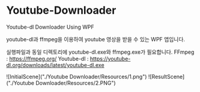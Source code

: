 # Youtube-Downloader
Youtube-dl Downloader Using WPF

youtube-dl과 ffmpeg을 이용하여 youtube 영상을 받을 수 있는
WPF 앱입니다.

실행파일과 동일 디렉토리에 youtube-dl.exe와 ffmpeg.exe가 필요합니다.
FFmpeg : https://ffmpeg.org/
Youtube-dl : https://youtube-dl.org/downloads/latest/youtube-dl.exe

![InitialScene]("./Youtube Downloader/Resources/1.png")
![ResultScene]("./Youtube Downloader/Resources/2.PNG")
